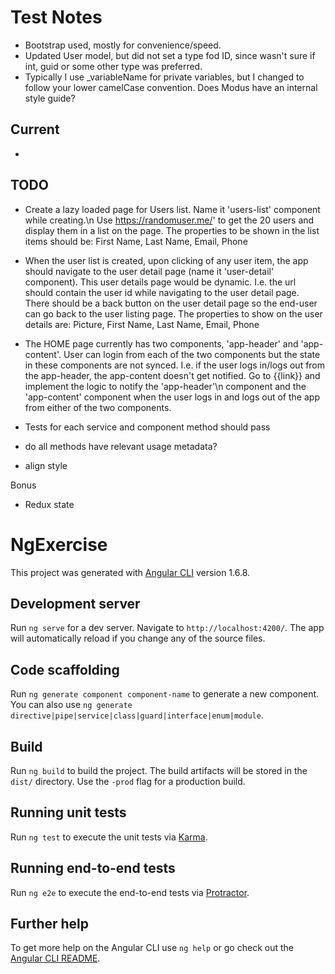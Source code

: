 # Test Notes
* Bootstrap used, mostly for convenience/speed. 
* Updated User model, but did not set a type fod ID, since wasn't sure if int, guid or some other type was preferred.
* Typically I use _variableName for private variables, but I changed to follow your lower camelCase convention. Does Modus have an internal style guide?

## Current
* 

## TODO
* Create a lazy loaded page for Users list. Name it \'users-list\' component while creating.\n
   Use https://randomuser.me/' to get the 20 users and display them in a list on the page.
   The properties to be shown in the list items should be:
   First Name, Last Name, Email, Phone

* When the user list is created, upon clicking of any user item, the app should navigate to
   the user detail page (name it 'user-detail' component). This user details page would be dynamic.
   I.e. the url should contain the user id while navigating to the user detail page.
   There should be a back button on the user detail page so the end-user can go back to the user listing page.
   The properties to show on the user details are:
   Picture, First Name, Last Name, Email, Phone

*  The HOME page currently has two components, 'app-header' and 'app-content'.
   User can login from each of the two components but the state in these components are not synced.
   I.e. if the user logs in/logs out from the app-header, the app-content doesn't get notified.
   Go to {{link}} and implement the logic to notify the \'app-header'\n component
   and the \'app-content\' component when the user logs in and logs out of the app from either of the two components.

* Tests for each service and component method should pass

* do all methods have relevant usage metadata?

* align style

Bonus
* Redux state


# NgExercise

This project was generated with [Angular CLI](https://github.com/angular/angular-cli) version 1.6.8.

## Development server

Run `ng serve` for a dev server. Navigate to `http://localhost:4200/`. The app will automatically reload if you change any of the source files.

## Code scaffolding

Run `ng generate component component-name` to generate a new component. You can also use `ng generate directive|pipe|service|class|guard|interface|enum|module`.

## Build

Run `ng build` to build the project. The build artifacts will be stored in the `dist/` directory. Use the `-prod` flag for a production build.

## Running unit tests

Run `ng test` to execute the unit tests via [Karma](https://karma-runner.github.io).

## Running end-to-end tests

Run `ng e2e` to execute the end-to-end tests via [Protractor](http://www.protractortest.org/).

## Further help

To get more help on the Angular CLI use `ng help` or go check out the [Angular CLI README](https://github.com/angular/angular-cli/blob/master/README.md).



